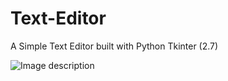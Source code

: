 # Text-Editor
A Simple Text Editor built with Python Tkinter (2.7)



![Image description](https://github.com/ManidharVutla/Text-Editor/tree/master/images/1.jpg)
